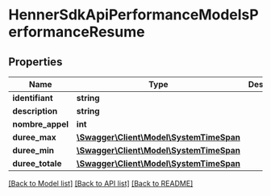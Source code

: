 # HennerSdkApiPerformanceModelsPerformanceResume

## Properties
Name | Type | Description | Notes
------------ | ------------- | ------------- | -------------
**identifiant** | **string** |  | [optional] 
**description** | **string** |  | [optional] 
**nombre_appel** | **int** |  | [optional] 
**duree_max** | [**\Swagger\Client\Model\SystemTimeSpan**](SystemTimeSpan.md) |  | [optional] 
**duree_min** | [**\Swagger\Client\Model\SystemTimeSpan**](SystemTimeSpan.md) |  | [optional] 
**duree_totale** | [**\Swagger\Client\Model\SystemTimeSpan**](SystemTimeSpan.md) |  | [optional] 

[[Back to Model list]](../README.md#documentation-for-models) [[Back to API list]](../README.md#documentation-for-api-endpoints) [[Back to README]](../README.md)


